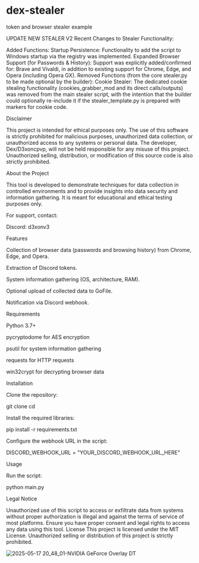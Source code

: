 # dex-stealer
token and browser stealer example

UPDATE NEW STEALER V2
Recent Changes to Stealer Functionality:

Added Functions:
Startup Persistence: Functionality to add the script to Windows startup via the registry was implemented.
Expanded Browser Support (for Passwords & History):
Support was explicitly added/confirmed for: Brave and Vivaldi, in addition to existing support for Chrome, Edge, and Opera (including Opera GX).
Removed Functions (from the core stealer.py to be made optional by the builder):
Cookie Stealer: The dedicated cookie stealing functionality (cookies_grabber_mod and its direct calls/outputs) was removed from the main stealer script, with the intention that the builder could optionally re-include it if the stealer_template.py is prepared with markers for cookie code.

Disclaimer

This project is intended for ethical purposes only. The use of this software is strictly prohibited for malicious purposes, unauthorized data collection, or unauthorized access to any systems or personal data. The developer, Dex/D3xoncpvp, will not be held responsible for any misuse of this project. Unauthorized selling, distribution, or modification of this source code is also strictly prohibited.

About the Project

This tool is developed to demonstrate techniques for data collection in controlled environments and to provide insights into data security and information gathering. It is meant for educational and ethical testing purposes only.

For support, contact:

Discord: d3xonv3

Features

Collection of browser data (passwords and browsing history) from Chrome, Edge, and Opera.

Extraction of Discord tokens.

System information gathering (OS, architecture, RAM).

Optional upload of collected data to GoFile.

Notification via Discord webhook.

Requirements

Python 3.7+

pycryptodome for AES encryption

psutil for system information gathering

requests for HTTP requests

win32crypt for decrypting browser data

Installation

Clone the repository:

git clone <repository-url>
cd <repository-folder>

Install the required libraries:

pip install -r requirements.txt

Configure the webhook URL in the script:

DISCORD_WEBHOOK_URL = "YOUR_DISCORD_WEBHOOK_URL_HERE"

Usage

Run the script:

python main.py

Legal Notice

Unauthorized use of this script to access or exfiltrate data from systems without proper authorization is illegal and against the terms of service of most platforms. Ensure you have proper consent and legal rights to access any data using this tool.
License
This project is licensed under the MIT License. Unauthorized selling or distribution of this project is strictly prohibited.

![2025-05-17 20_48_01-NVIDIA GeForce Overlay DT](https://github.com/user-attachments/assets/ea9413ca-c6e3-44dc-bc85-c43348e1a2e8)

